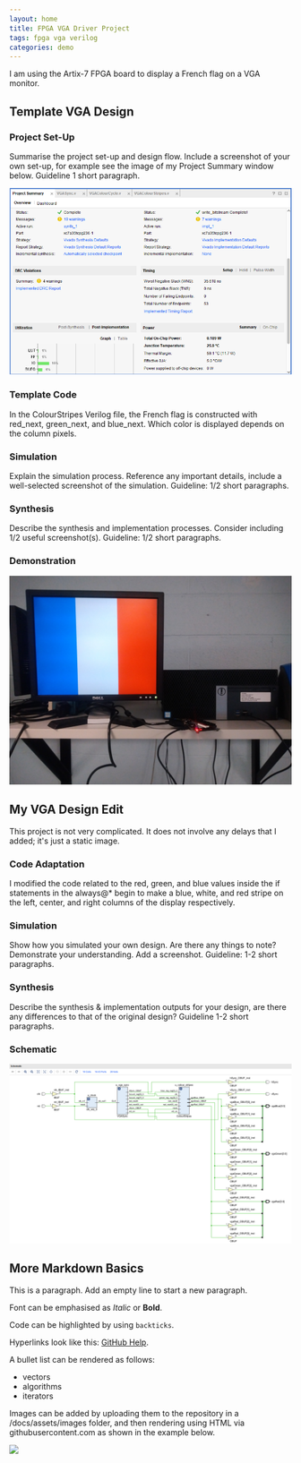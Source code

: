```yaml
---
layout: home
title: FPGA VGA Driver Project
tags: fpga vga verilog
categories: demo
---
```


I am using the Artix-7 FPGA board to display a French flag on a VGA monitor.

## **Template VGA Design**
### **Project Set-Up**
Summarise the project set-up and design flow. Include a screenshot of your own set-up, for example see the image of my Project Summary window below. Guideline 1 short paragraph.

<img src="https://raw.githubusercontent.com/Poire33/VGA_project/refs/heads/main/docs/assets/images/VGAPrjSum.png">

### **Template Code**
In the ColourStripes Verilog file, the French flag is constructed with red_next, green_next, and blue_next. Which color is displayed depends on the column pixels.

### **Simulation**
Explain the simulation process. Reference any important details, include a well-selected screenshot of the simulation. Guideline: 1/2 short paragraphs.

### **Synthesis**
Describe the synthesis and implementation processes. Consider including 1/2 useful screenshot(s). Guideline: 1/2 short paragraphs.

### **Demonstration**
<img src="https://raw.githubusercontent.com/Poire33/VGA_project/refs/heads/edits/demo.jpg">

## **My VGA Design Edit**
This project is not very complicated. It does not involve any delays that I added; it's just a static image.
### **Code Adaptation**
I modified the code related to the red, green, and blue values inside the if statements in the always@* begin to make a blue, white, and red stripe on the left, center, and right columns of the display respectively.
### **Simulation**
Show how you simulated your own design. Are there any things to note? Demonstrate your understanding. Add a screenshot. Guideline: 1-2 short paragraphs.
### **Synthesis**
Describe the synthesis & implementation outputs for your design, are there any differences to that of the original design? Guideline 1-2 short paragraphs.
### **Schematic**
<img src="https://raw.githubusercontent.com/Poire33/VGA_project/refs/heads/edits/docs/assets/images/Schematic.png">

## **More Markdown Basics**
This is a paragraph. Add an empty line to start a new paragraph.

Font can be emphasised as *Italic* or **Bold**.

Code can be highlighted by using `backticks`.

Hyperlinks look like this: [GitHub Help](https://help.github.com/).

A bullet list can be rendered as follows:
- vectors
- algorithms
- iterators

Images can be added by uploading them to the repository in a /docs/assets/images folder, and then rendering using HTML via githubusercontent.com as shown in the example below.

<img src="https://raw.githubusercontent.com/melgineer/fpga-vga-verilog/main/docs/assets/images/VGAPrjSrcs.png">
